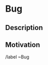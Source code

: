 # Bug
<!--
  A bug regarding this website, this can be visual or logical.
  Please report any unexpected behavior here, however remember
  this is not a place to ask for help, it's to report bugs regarding
  this repository.
  
  Errors caused by use of deprecated tools/APIs or legacy browsers will
  not be considered bugs.

  This is pre-filled with example values, feel free to
  remove them before populating the template.
  
  If you feel a heading is irrelevant, just remove it.
-->

## Description
<!-- Explain what this is about, try to use full sentences, and make your point clear. -->

## Motivation

/label ~Bug 
